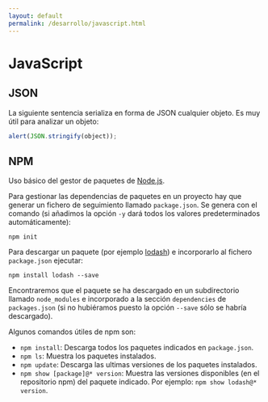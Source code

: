 ```yaml
---
layout: default
permalink: /desarrollo/javascript.html
---
```


# JavaScript

## JSON
La siguiente sentencia serializa en forma de JSON cualquier objeto. Es muy útil para analizar un objeto:

```javascript
alert(JSON.stringify(object));
```

## NPM
Uso básico del gestor de paquetes de [Node.js](https://www.npmjs.com/).

Para gestionar las dependencias de paquetes en un proyecto hay que generar un fichero de seguimiento llamado `package.json`. Se genera con el comando (si añadimos la opción `-y` dará todos los valores predeterminados automáticamente):

    npm init

Para descargar un paquete (por ejemplo [lodash](https://www.npmjs.com/package/lodash)) e incorporarlo al fichero `package.json` ejecutar:

    npm install lodash --save

Encontraremos que el paquete se ha descargado en un subdirectorio llamado `node_modules` e incorporado a la sección `dependencies` de `packages.json` (si no hubiéramos puesto la opción `--save` sólo se habría descargado).

Algunos comandos útiles de npm son:

* `npm install`: Descarga todos los paquetes indicados en `package.json`.
* `npm ls`: Muestra los paquetes instalados.
* `npm update`: Descarga las ultimas versiones de los paquetes instalados.
* `npm show [package]@* version`: Muestra las versiones disponibles (en el repositorio npm) del paquete indicado. Por ejemplo: `npm show lodash@* version`.